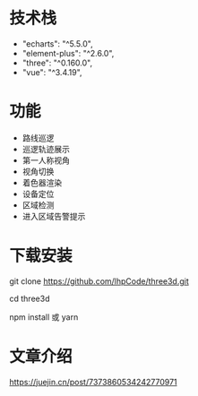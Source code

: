 # 技术栈

-   "echarts": "^5.5.0",
-   "element-plus": "^2.6.0",
-   "three": "^0.160.0",
-   "vue": "^3.4.19",

# 功能

- 路线巡逻
- 巡逻轨迹展示
- 第一人称视角
- 视角切换
- 着色器渲染
- 设备定位
- 区域检测
- 进入区域告警提示

# 下载安装

git clone https://github.com/lhpCode/three3d.git

cd three3d

npm install 或 yarn

# 文章介绍

https://juejin.cn/post/7373860534242770971
